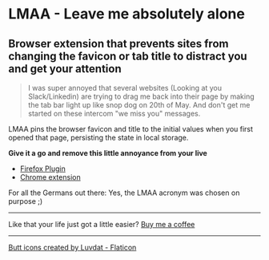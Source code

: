 # LMAA - Leave me absolutely alone
## Browser extension that prevents sites from changing the favicon or tab title to distract you and get your attention

> I was super annoyed that several websites (Looking at you Slack/Linkedin) are trying to drag me back into their page by making the tab bar light up like snop dog on 20th of May. And don't get me started on these intercom "we miss you" messages. 

LMAA pins the browser favicon and title to the initial values when you first opened that page, persisting the state in local storage. 

**Give it a go and remove this little annoyance from your live**

- [Firefox Plugin](https://addons.mozilla.org/en-US/firefox/addon/lmaa-leave-me-absolutely-alone/)
- [Chrome extension](https://chrome.google.com/webstore/detail/lkakhhcedfjekighiccmikgcfcpahbli/)

For all the Germans out there: Yes, the LMAA acronym was chosen on purpose ;) 

---

Like that your life just got a little easier? [Buy me a coffee](https://paypal.me/51edpo)

---

[Butt icons created by Luvdat - Flaticon](https://www.flaticon.com/free-icons/butt)